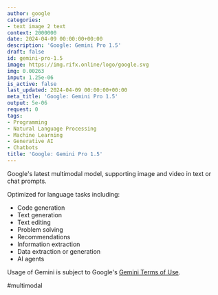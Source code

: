 ```yaml
---
author: google
categories:
- text image 2 text
context: 2000000
date: 2024-04-09 00:00:00+00:00
description: 'Google: Gemini Pro 1.5'
draft: false
id: gemini-pro-1.5
image: https://img.rifx.online/logo/google.svg
img: 0.00263
input: 1.25e-06
is_active: false
last_updated: 2024-04-09 00:00:00+00:00
meta_title: 'Google: Gemini Pro 1.5'
output: 5e-06
request: 0
tags:
- Programming
- Natural Language Processing
- Machine Learning
- Generative AI
- Chatbots
title: 'Google: Gemini Pro 1.5'
---
```




Google's latest multimodal model, supporting image and video in text or chat prompts.

Optimized for language tasks including:

- Code generation
- Text generation
- Text editing
- Problem solving
- Recommendations
- Information extraction
- Data extraction or generation
- AI agents

Usage of Gemini is subject to Google's [Gemini Terms of Use](https://ai.google.dev/terms).

#multimodal

